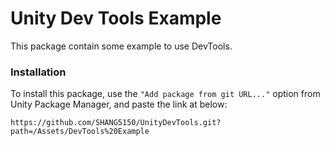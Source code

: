# Unity Dev Tools Example

This package contain some example to use DevTools.

### Installation

To install this package, use the `"Add package from git URL..."` option from Unity Package Manager, and paste the link at below:

`https://github.com/SHANG5150/UnityDevTools.git?path=/Assets/DevTools%20Example`